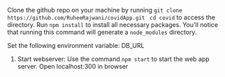 Clone the github repo on your machine by running `git clone https://github.com/RuheeRajwani/covidApp.git ` 
`cd covid` to access the directory.
Run `npm install` to install all necessary packages. You'll notice that running this command will generate a `node_modules` directory. 


Set the following environment variable:
DB_URL

1. Start webserver:
Use the command `npm start` to start the web app server.
Open localhost:300 in browser


